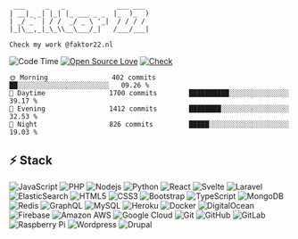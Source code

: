 ```
 ___     _   _             ___ ___ 
| __|_ _| |_| |_ ___ _ _  |_  )_  )
| _/ _` | / /  _/ _ \ '_|  / / / / 
|_|\__,_|_\_\\__\___/_|   /___/___|

Check my work @faktor22.nl
```

![Code Time](http://img.shields.io/badge/Code%20Time-4%2C561%20hrs%2059%20mins-blue)
[![Open Source Love](https://badges.frapsoft.com/os/v1/open-source.svg?v=102)](https://github.com/ellerbrock/open-source-badge/)
[![Check](https://img.shields.io/badge/Check%20Faktor%2022-216bd6)](https://faktor22.nl)

```text
🌞 Morning                402 commits         ██░░░░░░░░░░░░░░░░░░░░░░░   09.26 % 
🌆 Daytime                1700 commits        ██████████░░░░░░░░░░░░░░░   39.17 % 
🌃 Evening                1412 commits        ████████░░░░░░░░░░░░░░░░░   32.53 % 
🌙 Night                  826 commits         █████░░░░░░░░░░░░░░░░░░░░   19.03 % 
```


## ⚡ Stack

![JavaScript](https://img.shields.io/badge/-JavaScript-202a35?style=flat-square&logo=javascript)
![PHP](https://img.shields.io/badge/-PHP-202a35?style=flat-square&logo=php)
![Nodejs](https://img.shields.io/badge/-Nodejs-202a35?style=flat-square&logo=Node.js)
![Python](https://img.shields.io/badge/-Python-202a35?style=flat-square&logo=Python)
![React](https://img.shields.io/badge/-React-202a35?style=flat-square&logo=react)
![Svelte](https://img.shields.io/badge/-svelte-202a35?style=flat-square&logo=svelte)
![Laravel](https://img.shields.io/badge/-Laravel-202a35?style=flat-square&logo=laravel)
![ElasticSearch](https://img.shields.io/badge/-ElasticSearch-202a35?style=flat-square&logo=elasticsearch)
![HTML5](https://img.shields.io/badge/-HTML5-202a35?style=flat-square&logo=html5&logoColor=white)
![CSS3](https://img.shields.io/badge/-CSS3-202a35?style=flat-square&logo=css3)
![Bootstrap](https://img.shields.io/badge/-Bootstrap-202a35?style=flat-square&logo=bootstrap)
![TypeScript](https://img.shields.io/badge/-TypeScript-202a35?style=flat-square&logo=typescript)
![MongoDB](https://img.shields.io/badge/-MongoDB-202a35?style=flat-square&logo=mongodb)
![Redis](https://img.shields.io/badge/-Redis-202a35?style=flat-square&logo=Redis)
![GraphQL](https://img.shields.io/badge/-GraphQL-202a35?style=flat-square&logo=graphql)
![MySQL](https://img.shields.io/badge/-MySQL-202a35?style=flat-square&logo=mysql)
![Heroku](https://img.shields.io/badge/-Heroku-202a35?style=flat-square&logo=heroku)
![Docker](https://img.shields.io/badge/-Docker-202a35?style=flat-square&logo=docker)
![DigitalOcean](https://img.shields.io/badge/-Digital%20Ocean-202a35?style=flat-square&logo=digitalocean)
![Firebase](https://img.shields.io/badge/Firebase-202a35?style=flat-square&logo=firebase)
![Amazon AWS](https://img.shields.io/badge/Amazon%20AWS-202a35?style=flat-square&logo=amazon-aws)
![Google Cloud](https://img.shields.io/badge/Google%20Cloud-202a35?style=flat-square&logo=google-cloud)
![Git](https://img.shields.io/badge/-Git-202a35?style=flat-square&logo=git)
![GitHub](https://img.shields.io/badge/-GitHub-202a35?style=flat-square&logo=github)
![GitLab](https://img.shields.io/badge/-GitLab-202a35?style=flat-square&logo=gitlab)
![Raspberry Pi](https://img.shields.io/badge/-Raspberry%20Pi-202a35?style=flat-square&logo=Raspberry-Pi)
![Wordpress](https://img.shields.io/badge/-WordPress-202a35?style=flat-square&logo=wordpress)
![Drupal](https://img.shields.io/badge/-Drupal-202a35?style=flat-square&logo=drupal)

<!--
**Faktor22/Faktor22** is a ✨ _special_ ✨ repository because its `README.md` (this file) appears on your GitHub profile.

Here are some ideas to get you started:

- ### Hi there 👋
- <img src="https://media.giphy.com/media/WUlplcMpOCEmTGBtBW/giphy.gif" width="30">
- ![visitors](https://visitor-badge.laobi.icu/badge?page_id=faktor22.visitor-badge)
- 🔭 I’m currently working on ...
- 🌱 I’m currently learning ...
- 👯 I’m looking to collaborate on ...
- 🤔 I’m looking for help with ...
- 💬 Ask me about ...
- 📫 How to reach me: ...
- 😄 Pronouns: ...
- ⚡ Fun fact: ...
-->
